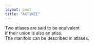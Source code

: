 ```yaml
---
layout: post
title: "AΚΤIΝΕΣ"
---
```


Two atlases are said to be equivalent  
if their union is also an atlas.  
The manifold can be described in atlases.  
